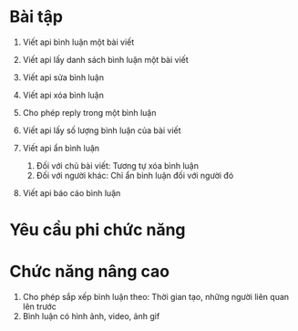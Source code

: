 # Bài tập

1. Viết api bình luận một bài viết
2. Viết api lấy danh sách bình luận một bài viết
3. Viết api sửa bình luận
4. Viết api xóa bình luận

3. Cho phép reply trong một bình luận
4. Viết api lấy số lượng bình luận của bài viết
7. Viết api ẩn bình luận
    1. Đối với chủ bài viết: Tương tự xóa bình luận
    2. Đối với người khác: Chỉ ẩn bình luận đối với người đó
8. Viết api báo cáo bình luận

# Yêu cầu phi chức năng


# Chức năng nâng cao

1. Cho phép sắp xếp bình luận theo: Thời gian tạo, những người liên quan lên trước
2. Bình luận có hình ảnh, video, ảnh gif